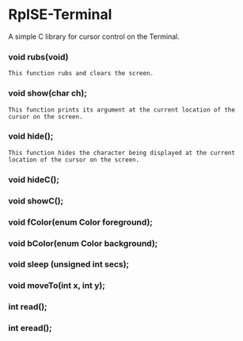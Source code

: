 # RpISE-Terminal

A simple C library for cursor control on the Terminal.

### void rubs(void)

    This function rubs and clears the screen.

### void show(char ch);

    This function prints its argument at the current location of the cursor on the screen.
    
### void hide();

    This function hides the character being displayed at the current location of the cursor on the screen.  
    
    
### void hideC();
### void showC();
### void fColor(enum Color foreground);
### void bColor(enum Color background);
### void sleep (unsigned int secs);
### void moveTo(int x, int y);
### int read();
### int eread();
